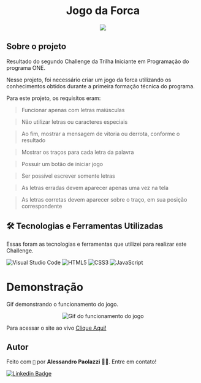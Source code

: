 <h1 align="center">Jogo da Forca</h1>
<p  align="center">
<img src='https://cdn.discordapp.com/attachments/808449313973469249/1012864116546875502/unknown.png'>
</p>

## Sobre o projeto

Resultado do segundo Challenge da Trilha Iniciante em Programação do programa ONE.

Nesse projeto, foi necessário criar um jogo da forca utilizando os conhecimentos obtidos durante a primeira formação técnica do programa.

Para este projeto, os requisitos eram:

> Funcionar apenas com letras maiúsculas

> Não utilizar letras ou caracteres especiais

> Ao fim, mostrar a mensagem de vitoria ou derrota, conforme o resultado

> Mostrar os traços para cada letra da palavra

> Possuir um botão de iniciar jogo

> Ser possível escrever somente letras

> As letras erradas devem aparecer apenas uma vez na tela

> As letras corretas devem aparecer sobre o traço, em sua posição correspondente

## 🛠 Tecnologias e Ferramentas Utilizadas

Essas foram as tecnologias e ferramentas que utilizei para realizar este Challenge.

![Visual Studio Code](https://img.shields.io/badge/Visual%20Studio%20Code-0078d7.svg?style=for-the-badge&logo=visual-studio-code&logoColor=white) ![HTML5](https://img.shields.io/badge/html5-%23E34F26.svg?style=for-the-badge&logo=html5&logoColor=white) ![CSS3](https://img.shields.io/badge/css3-%231572B6.svg?style=for-the-badge&logo=css3&logoColor=white) ![JavaScript](https://img.shields.io/badge/javascript-%23323330.svg?style=for-the-badge&logo=javascript&logoColor=%23F7DF1E)

# Demonstração

Gif demonstrando o funcionamento do jogo.

<p  align="center">
	<img  src='https://cdn.discordapp.com/attachments/808449313973469249/1014231811368419358/jogo-da-forca.gif'  alt='Gif do funcionamento do jogo'>
</p>

Para acessar o site ao vivo <a href='https://alepaolazzi.github.io/challenge-ONE-forca/'>Clique Aqui!</a>

## Autor

Feito com `🤍` por **Alessandro Paolazzi** 🤘🏼. Entre em contato!

[![Linkedin Badge](https://img.shields.io/badge/-Alessandro-blue?style=flat-square&logo=Linkedin&logoColor=white&link=https://www.linkedin.com/in/alessandropaolazzi/)](https://www.linkedin.com/in/alessandropaolazzi/)

